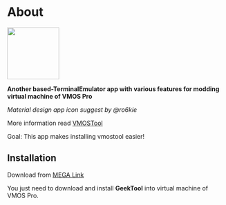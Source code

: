# About

<img src="https://i.imgur.com/aGDKH2R.png" width="120px"/> 

**Another based-TerminalEmulator app with various features for modding virtual machine of VMOS Pro**

*Material design app icon suggest by @ro6kie* 


More information read [VMOSTool](https://github.com/HuskyDG/VMOSPro_RootXposed_Terminal)

Goal: This app makes installing vmostool easier!

## Installation


Download from [MEGA Link](http://link1s.com/W2GN7) 



You just need to download and install **GeekTool** into virtual machine of VMOS Pro.
